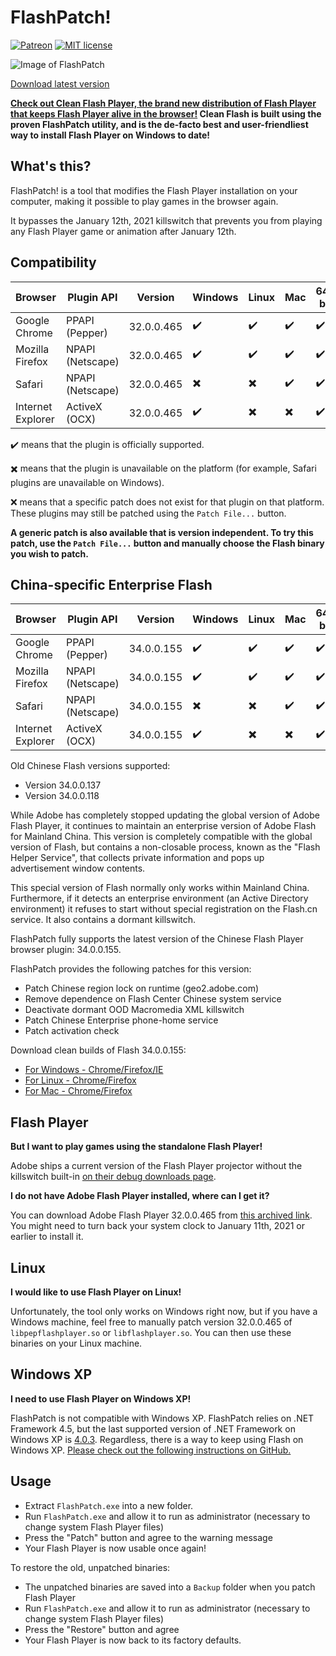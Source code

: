 # FlashPatch!

[![Patreon](https://img.shields.io/badge/Kofi-donate-purple.svg)](https://ko-fi.com/disyer) [![MIT license](https://img.shields.io/badge/License-MIT-blue.svg)](https://github.com/darktohka/FlashPatch/blob/master/LICENSE)

![Image of FlashPatch](https://i.imgur.com/aRfvMB5.png)

[Download latest version](https://github.com/darktohka/FlashPatch/releases/latest)

**[Check out Clean Flash Player, the brand new distribution of Flash Player that keeps Flash Player alive in the browser!](https://github.com/CleanFlash/installer) Clean Flash is built using the proven FlashPatch utility, and is the de-facto best and user-friendliest way to install Flash Player on Windows to date!**

## What's this?

FlashPatch! is a tool that modifies the Flash Player installation on your computer, making it possible to play games in the browser again.

It bypasses the January 12th, 2021 killswitch that prevents you from playing any Flash Player game or animation after January 12th.

## Compatibility

| Browser           | Plugin API       | Version    | Windows                  | Linux                    | Mac                      | 64-bit             | 32-bit                   |
| ----------------- | ---------------- | ---------- | ------------------------ | ------------------------ | ------------------------ | ------------------ | ------------------------ |
| Google Chrome     | PPAPI (Pepper)   | 32.0.0.465 | :heavy_check_mark:       | :heavy_check_mark:       | :heavy_check_mark:       | :heavy_check_mark: | :x:                      |
| Mozilla Firefox   | NPAPI (Netscape) | 32.0.0.465 | :heavy_check_mark:       | :heavy_check_mark:       | :heavy_check_mark:       | :heavy_check_mark: | :heavy_check_mark:       |
| Safari            | NPAPI (Netscape) | 32.0.0.465 | :heavy_multiplication_x: | :heavy_multiplication_x: | :heavy_check_mark:       | :heavy_check_mark: | :heavy_multiplication_x: |
| Internet Explorer | ActiveX (OCX)    | 32.0.0.465 | :heavy_check_mark:       | :heavy_multiplication_x: | :heavy_multiplication_x: | :heavy_check_mark: | :heavy_check_mark:       |

✔️ means that the plugin is officially supported.

✖️ means that the plugin is unavailable on the platform (for example, Safari plugins are unavailable on Windows).

❌ means that a specific patch does not exist for that plugin on that platform. These plugins may still be patched using the `Patch File...` button.

**A generic patch is also available that is version independent. To try this patch, use the `Patch File...` button and manually choose the Flash binary you wish to patch.**

## China-specific Enterprise Flash

| Browser           | Plugin API       | Version    | Windows                  | Linux                    | Mac                      | 64-bit             | 32-bit                   |
| ----------------- | ---------------- | ---------- | ------------------------ | ------------------------ | ------------------------ | ------------------ | ------------------------ |
| Google Chrome     | PPAPI (Pepper)   | 34.0.0.155 | :heavy_check_mark:       | :heavy_check_mark:       | :heavy_check_mark:       | :heavy_check_mark: | :heavy_check_mark:       |
| Mozilla Firefox   | NPAPI (Netscape) | 34.0.0.155 | :heavy_check_mark:       | :heavy_check_mark:       | :heavy_check_mark:       | :heavy_check_mark: | :heavy_check_mark:       |
| Safari            | NPAPI (Netscape) | 34.0.0.155 | :heavy_multiplication_x: | :heavy_multiplication_x: | :heavy_check_mark:       | :heavy_check_mark: | :heavy_multiplication_x: |
| Internet Explorer | ActiveX (OCX)    | 34.0.0.155 | :heavy_check_mark:       | :heavy_multiplication_x: | :heavy_multiplication_x: | :heavy_check_mark: | :heavy_check_mark:       |

Old Chinese Flash versions supported:
  - Version 34.0.0.137
  - Version 34.0.0.118

While Adobe has completely stopped updating the global version of Adobe Flash Player, it continues to maintain an enterprise version of Adobe Flash for Mainland China. This version is completely compatible with the global version of Flash, but contains a non-closable process, known as the "Flash Helper Service", that collects private information and pops up advertisement window contents.

This special version of Flash normally only works within Mainland China. Furthermore, if it detects an enterprise environment (an Active Directory environment) it refuses to start without special registration on the Flash.cn service. It also contains a dormant killswitch.

FlashPatch fully supports the latest version of the Chinese Flash Player browser plugin: 34.0.0.155.

FlashPatch provides the following patches for this version:
  - Patch Chinese region lock on runtime (geo2.adobe.com)
  - Remove dependence on Flash Center Chinese system service
  - Deactivate dormant OOD Macromedia XML killswitch
  - Patch Chinese Enterprise phone-home service
  - Patch activation check

Download clean builds of Flash 34.0.0.155:
  - [For Windows - Chrome/Firefox/IE](https://github.com/darktohka/clean-flash-builds/releases/tag/v1.6)
  - [For Linux - Chrome/Firefox](https://github.com/darktohka/clean-flash-builds/releases/tag/v1.7)
  - [For Mac - Chrome/Firefox](https://github.com/darktohka/clean-flash-builds/releases/tag/v1.8)

## Flash Player

**But I want to play games using the standalone Flash Player!**

Adobe ships a current version of the Flash Player projector without the killswitch built-in [on their debug downloads page](https://adobe.com/support/flashplayer/debug_downloads.html).

**I do not have Adobe Flash Player installed, where can I get it?**

You can download Adobe Flash Player 32.0.0.465 from [this archived link](https://web.archive.org/web/20210112063313/http://fpdownload.adobe.com/get/flashplayer/pdc/32.0.0.465/install_flash_player.exe). You might need to turn back your system clock to January 11th, 2021 or earlier to install it.

## Linux

**I would like to use Flash Player on Linux!**

Unfortunately, the tool only works on Windows right now, but if you have a Windows machine, feel free to manually patch version 32.0.0.465 of `libpepflashplayer.so` or `libflashplayer.so`. You can then use these binaries on your Linux machine.

## Windows XP

**I need to use Flash Player on Windows XP!**

FlashPatch is not compatible with Windows XP. FlashPatch relies on .NET Framework 4.5, but the last supported version of .NET Framework on Windows XP is [4.0.3](https://docs.microsoft.com/en-us/dotnet/framework/install/on-windows-xp#net-framework-403). Regardless, there is a way to keep using Flash on Windows XP. [Please check out the following instructions on GitHub.](https://github.com/darktohka/FlashPatch/issues/7#issuecomment-785096536)

## Usage

- Extract `FlashPatch.exe` into a new folder.
- Run `FlashPatch.exe` and allow it to run as administrator (necessary to change system Flash Player files)
- Press the "Patch" button and agree to the warning message
- Your Flash Player is now usable once again!

To restore the old, unpatched binaries:

- The unpatched binaries are saved into a `Backup` folder when you patch Flash Player
- Run `FlashPatch.exe` and allow it to run as administrator (necessary to change system Flash Player files)
- Press the "Restore" button and agree
- Your Flash Player is now back to its factory defaults.
